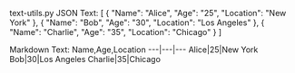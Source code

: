 
text-utils.py
JSON Text:
[
 {
  "Name": "Alice",
  "Age": "25",
  "Location": "New York"
 },
 {
  "Name": "Bob",
  "Age": "30",
  "Location": "Los Angeles"
 },
 {
  "Name": "Charlie",
  "Age": "35",
  "Location": "Chicago"
 }
]

Markdown Text:
Name,Age,Location
---|---|---
Alice|25|New York
Bob|30|Los Angeles
Charlie|35|Chicago

